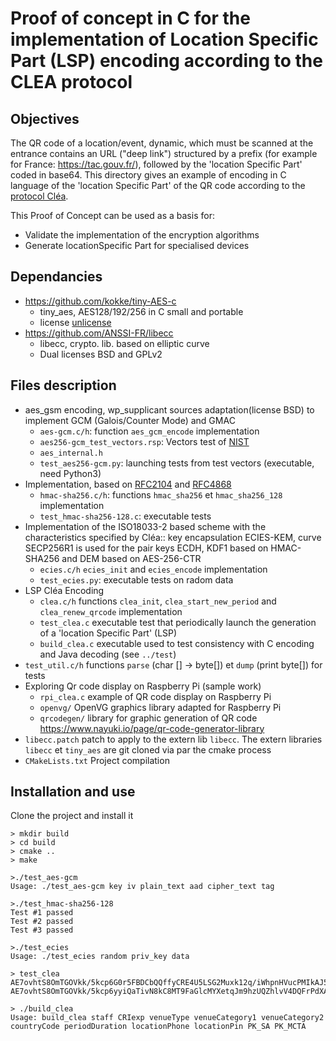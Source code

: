 # Proof of concept in C for the implementation of Location Specific Part (LSP) encoding according to the CLEA protocol

## Objectives

The QR code of a location/event, dynamic, which must be scanned at the entrance contains an URL ("deep link") structured by a prefix (for example for France: https://tac.gouv.fr/), followed by the 'location Specific Part' coded in base64. This directory gives an example of encoding in C language of the 'location Specific Part' of the QR code according to the [protocol Cléa](https://hal.inria.fr/hal-03146022).

This Proof of Concept can be used as a basis for:

* Validate the implementation of the encryption algorithms
* Generate locationSpecific Part  for specialised devices

## Dependancies

* https://github.com/kokke/tiny-AES-c
  * tiny_aes, AES128/192/256 in C small and portable
  * license [unlicense](http://unlicense.org/)
* https://github.com/ANSSI-FR/libecc
  * libecc, crypto. lib. based on elliptic curve
  * Dual licenses BSD and GPLv2

## Files description

* aes_gsm encoding, wp_supplicant sources adaptation(license BSD) to implement GCM (Galois/Counter Mode) and GMAC
  * `aes-gcm.c/h`: function `aes_gcm_encode` implementation
  * `aes256-gcm_test_vectors.rsp`: Vectors test of [NIST](https://csrc.nist.gov/projects/cryptographic-algorithm-validation-program)
  * `aes_internal.h`
  * `test_aes256-gcm.py`: launching tests from test vectors (executable, need Python3)
* Implementation, based on [RFC2104](https://tools.ietf.org/html/rfc2104) and [RFC4868](https://tools.ietf.org/html/rfc4868)
  * `hmac-sha256.c/h`: functions `hmac_sha256` et `hmac_sha256_128` implementation
  * `test_hmac-sha256-128.c`: executable tests
* Implementation of the ISO18033-2 based scheme with the characteristics specified by Cléa:: key encapsulation  ECIES-KEM, curve SECP256R1 is used for the pair keys ECDH, KDF1 based on HMAC-SHA256 and DEM based on AES-256-CTR
  * `ecies.c/h` `ecies_init` and `ecies_encode` implementation
  * `test_ecies.py`: executable tests on radom data
* LSP Cléa Encoding
  * `clea.c/h` functions `clea_init`, `clea_start_new_period` and  `clea_renew_qrcode` implementation
  * `test_clea.c`  executable test that periodically launch the generation of a 'location Specific Part' (LSP)
  * `build_clea.c` executable used to test consistency  with C encoding and Java decoding (see `../test`)
* `test_util.c/h` functions `parse` (char [] -> byte[]) et `dump` (print byte[]) for tests
* Exploring Qr code display on Raspberry Pi (sample work)
  * `rpi_clea.c` example of QR code display on Raspberry Pi
  * `openvg/` OpenVG graphics library adapted for Raspberry Pi
  * `qrcodegen/` library for graphic generation of QR code https://www.nayuki.io/page/qr-code-generator-library
* `libecc.patch` patch to apply to the extern lib `libecc`. The extern libraries `libecc` et `tiny_aes` are git cloned via par the cmake process
* `CMakeLists.txt` Project compilation

## Installation and use

Clone the project and install it

```shell
> mkdir build
> cd build
> cmake ..
> make
```

```shell
>./test_aes-gcm
Usage: ./test_aes-gcm key iv plain_text aad cipher_text tag

>./test_hmac-sha256-128
Test #1 passed
Test #2 passed
Test #3 passed

>./test_ecies
Usage: ./test_ecies random priv_key data

> test_clea
AE7ovhtS8OmTGOVkk/5kcp6G0r5FBDCbQQffyCRE4U5LSG2Muxk12q/iWhpnHVucPMIkAJ5UZVFnfGHjmt3B8xFVERSoCT0fiBtFE7GGZUSQVvvZJ3ujtdLTqVVsO2ONOsAuRqHNOqXdzlQlWzua2X2qOahDScgC1IHe00ftKR6aOrdCpn1ZA2XJeWmt6wIyJX+XKF/qUqL7/p0Bj9NvorGxWRmIST3c+OFHkbBLsw==
AE7ovhtS8OmTGOVkk/5kcp6yyiQaTivN8kC8MT9FaGlcMYXetqJm9hzUQZhlvV4DQFrPdXASsNuHPfrbQWHkwLtktrEj/y6DuTwQz774KyVtknUE6oMpBp8inzQaHx4mrimPqQa1vEkI7BiRKKbtcVYT6H7LYcHZq5sOKCIE4Pmm6mJcGXmU6CJWMhVZpAORdEQswqnR9k1gNibRhhQhVmzs+WAGVOGJeANUyj+rzA==

> ./build_clea 
Usage: build_clea staff CRIexp venueType venueCategory1 venueCategory2 countryCode periodDuration locationPhone locationPin PK_SA PK_MCTA
```
